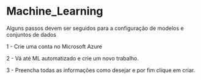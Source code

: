# Machine_Learning

Alguns passos devem ser seguidos para a configuração de modelos e conjuntos de dados 

1 - Crie uma conta no Microsoft Azure

2 - Vá até ML automatizado e crie um novo trabalho. 

3 - Preencha todas as informações como desejar e por fim clique em criar. 


